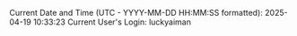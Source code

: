 Current Date and Time (UTC - YYYY-MM-DD HH:MM:SS formatted): 2025-04-19 10:33:23
Current User's Login: luckyaiman
